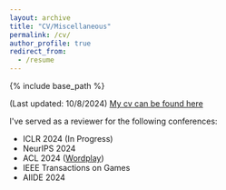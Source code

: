 ```yaml
---
layout: archive
title: "CV/Miscellaneous"
permalink: /cv/
author_profile: true
redirect_from:
  - /resume
---
```


{% include base_path %}

(Last updated: 10/8/2024) [My cv can be found here](https://github.com/christopherzc/christopherzc.github.io/blob/master/_pages/Resume.pdf)

I've served as a reviewer for the following conferences:

- ICLR 2024 (In Progress)
- NeurIPS 2024
- ACL 2024 ([Wordplay](https://wordplay-workshop.github.io/modern/))
- IEEE Transactions on Games
- AIIDE 2024
